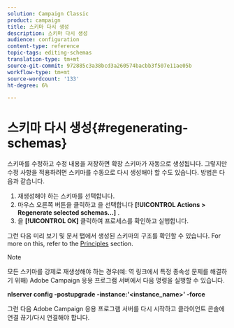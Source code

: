 ```yaml
---
solution: Campaign Classic
product: campaign
title: 스키마 다시 생성
description: 스키마 다시 생성
audience: configuration
content-type: reference
topic-tags: editing-schemas
translation-type: tm+mt
source-git-commit: 972885c3a38bcd3a260574bacbb3f507e11ae05b
workflow-type: tm+mt
source-wordcount: '133'
ht-degree: 6%

---
```



# 스키마 다시 생성{#regenerating-schemas}

스키마를 수정하고 수정 내용을 저장하면 확장 스키마가 자동으로 생성됩니다. 그렇지만 수정 사항을 적용하려면 스키마를 수동으로 다시 생성해야 할 수도 있습니다. 방법은 다음과 같습니다.

1. 재생성해야 하는 스키마를 선택합니다.
1. 마우스 오른쪽 버튼을 클릭하고 을 선택합니다 **[!UICONTROL Actions > Regenerate selected schemas...]** .
1. 을 **[!UICONTROL OK]** 클릭하여 프로세스를 확인하고 실행합니다.

그런 다음 미리 보기 및 문서 탭에서 생성된 스키마의 구조를 확인할 수 있습니다. For more on this, refer to the [Principles](../../configuration/using/data-schemas.md#principles) section.

>[!NOTE]
>
>모든 스키마를 강제로 재생성해야 하는 경우(예: 역 링크에서 특정 종속성 문제를 해결하기 위해) Adobe Campaign 응용 프로그램 서버에서 다음 명령을 실행할 수 있습니다.
>
>**nlserver config -postupgrade -instance:&#39;&lt;instance_name>&#39; -force**
>
>그런 다음 Adobe Campaign 응용 프로그램 서버를 다시 시작하고 클라이언트 콘솔에 연결 끊기/다시 연결해야 합니다.
